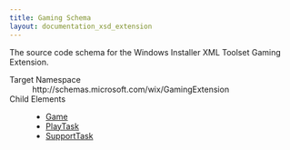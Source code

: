 ```yaml
---
title: Gaming Schema
layout: documentation_xsd_extension
---
```

<p>             The source code schema for the Windows Installer XML Toolset Gaming Extension.         </p>
<dl>
  <dt>Target Namespace</dt>
  <dd>http://schemas.microsoft.com/wix/GamingExtension</dd>
  <dt>Child Elements</dt>
  <dd>
    <ul>
      <li>
        <a href="../gaming/game" class="extension">Game</a>
      </li>
      <li>
        <a href="../gaming/playtask" class="extension">PlayTask</a>
      </li>
      <li>
        <a href="../gaming/supporttask" class="extension">SupportTask</a>
      </li>
    </ul>
  </dd>
</dl>
